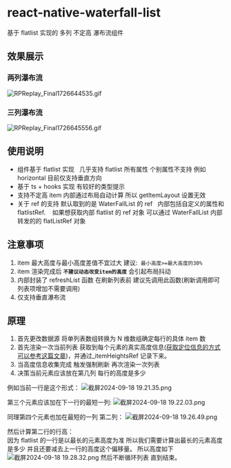 # react-native-waterfall-list

基于 flatlist 实现的 多列 不定高 瀑布流组件

## 效果展示

### 两列瀑布流

![RPReplay_Final1726644535.gif](https://p0-xtjj-private.juejin.cn/tos-cn-i-73owjymdk6/3e12aad1feba44f1906b2940d288e91e~tplv-73owjymdk6-jj-mark-v1:0:0:0:0:5o6Y6YeR5oqA5pyv56S-5Yy6IEAg5p-Q5p-Q5p-Q5Lq6:q75.awebp?policy=eyJ2bSI6MywidWlkIjoiMzY0OTk5MDAyNTgxNTg1MyJ9&rk3s=f64ab15b&x-orig-authkey=f32326d3454f2ac7e96d3d06cdbb035152127018&x-orig-expires=1727258066&x-orig-sign=UaW%2B4p7xXsgd6K%2BekmMP5gzdmpg%3D)

### 三列瀑布流

![RPReplay_Final1726645556.gif](https://p0-xtjj-private.juejin.cn/tos-cn-i-73owjymdk6/2ec5d62047704027bf1a7f2d7a17e1f9~tplv-73owjymdk6-jj-mark-v1:0:0:0:0:5o6Y6YeR5oqA5pyv56S-5Yy6IEAg5p-Q5p-Q5p-Q5Lq6:q75.awebp?policy=eyJ2bSI6MywidWlkIjoiMzY0OTk5MDAyNTgxNTg1MyJ9&rk3s=f64ab15b&x-orig-authkey=f32326d3454f2ac7e96d3d06cdbb035152127018&x-orig-expires=1727258066&x-orig-sign=PVkRxKM8JoydFTWPHfeSFeDcXGY%3D)

## 使用说明

- 组件基于 flatlist 实现   几乎支持 flatlist 所有属性 个别属性不支持 例如 horizontal 目前仅支持垂直方向
- 基于 ts + hooks 实现 有较好的类型提示
- 支持不定高 item 内部通过布局自动计算 所以 getItemLayout 设置无效
- 关于 ref 的支持 默认取到的是 WaterFallList 的 ref   内部包括自定义的属性和 flatlistRef.    如果想获取内部 flatlist 的 ref 对象 可以通过 WaterFallList 内部转发的的 flatListRef 对象

## 注意事项

1.  item 最大高度与最小高度差值不宜过大 建议:  `最小高度>=最大高度的30%`
2.  item 渲染完成后 **`不建议动态改变item的高度`** 会引起布局抖动
3.  内部封装了 refreshList 函数 在刷新列表前 建议先调用此函数(刷新调用即可 列表项增加不需要调用)
4.  仅支持垂直瀑布流

## 原理

1. 首先更改数据源 将单列表数组转换为 N 维数组确定每行的具体 item 数
2. 首先渲染一次当前列表 获取到每个元素的真实高度信息([获取定位信息的方式可以参考这篇文章](https://juejin.cn/post/7408086889590931510))，并通过\_itemHeightsRef 记录下来。
3. 当高度信息收集完成 触发强制刷新 再次渲染一次列表
4. 决策当前元素应该放在第几列 每行的高度是多少

例如当前一行是这个形式：
![截屏2024-09-18 19.21.35.png](https://p0-xtjj-private.juejin.cn/tos-cn-i-73owjymdk6/f06660edec8547e5965604b4d473e6e7~tplv-73owjymdk6-jj-mark-v1:0:0:0:0:5o6Y6YeR5oqA5pyv56S-5Yy6IEAg5p-Q5p-Q5p-Q5Lq6:q75.awebp?policy=eyJ2bSI6MywidWlkIjoiMzY0OTk5MDAyNTgxNTg1MyJ9&rk3s=e9ecf3d6&x-orig-authkey=f32326d3454f2ac7e96d3d06cdbb035152127018&x-orig-expires=1726744902&x-orig-sign=fYjNRRQ9f7ZSvoqe9RgbxaGv9Wk%3D)

第三个元素应该加在下一行的最短一列:
![截屏2024-09-18 19.22.03.png](https://p0-xtjj-private.juejin.cn/tos-cn-i-73owjymdk6/c371783cdf164ba0a566f0cb27ac5caa~tplv-73owjymdk6-jj-mark-v1:0:0:0:0:5o6Y6YeR5oqA5pyv56S-5Yy6IEAg5p-Q5p-Q5p-Q5Lq6:q75.awebp?policy=eyJ2bSI6MywidWlkIjoiMzY0OTk5MDAyNTgxNTg1MyJ9&rk3s=e9ecf3d6&x-orig-authkey=f32326d3454f2ac7e96d3d06cdbb035152127018&x-orig-expires=1726744932&x-orig-sign=tKDcdtNETZJPZj0dHaEvTehuSCM%3D)

同理第四个元素也加在最短的一列 第二列：
![截屏2024-09-18 19.26.49.png](https://p0-xtjj-private.juejin.cn/tos-cn-i-73owjymdk6/644bae2b464f4abcaa8aa8caed806a4c~tplv-73owjymdk6-jj-mark-v1:0:0:0:0:5o6Y6YeR5oqA5pyv56S-5Yy6IEAg5p-Q5p-Q5p-Q5Lq6:q75.awebp?policy=eyJ2bSI6MywidWlkIjoiMzY0OTk5MDAyNTgxNTg1MyJ9&rk3s=e9ecf3d6&x-orig-authkey=f32326d3454f2ac7e96d3d06cdbb035152127018&x-orig-expires=1726745217&x-orig-sign=obspdCX49jWnTUq56RIuY%2FYwqds%3D)

然后计算第二行的行高：<br>
因为 flatlist 的一行是以最长的元素高度为准 所以我们需要计算出最长的元素高度是多少 并且还要减去上一行的高度这个偏移量。
所以高度如下 <br>
![截屏2024-09-18 19.28.32.png](https://p0-xtjj-private.juejin.cn/tos-cn-i-73owjymdk6/1942887b05ab4fd8b5a9595b7f3bbd60~tplv-73owjymdk6-jj-mark-v1:0:0:0:0:5o6Y6YeR5oqA5pyv56S-5Yy6IEAg5p-Q5p-Q5p-Q5Lq6:q75.awebp?policy=eyJ2bSI6MywidWlkIjoiMzY0OTk5MDAyNTgxNTg1MyJ9&rk3s=e9ecf3d6&x-orig-authkey=f32326d3454f2ac7e96d3d06cdbb035152127018&x-orig-expires=1726745318&x-orig-sign=UCLa5%2F9BncWFJR35rdK997OCalU%3D)
然后不断循环列表 直到结束。
